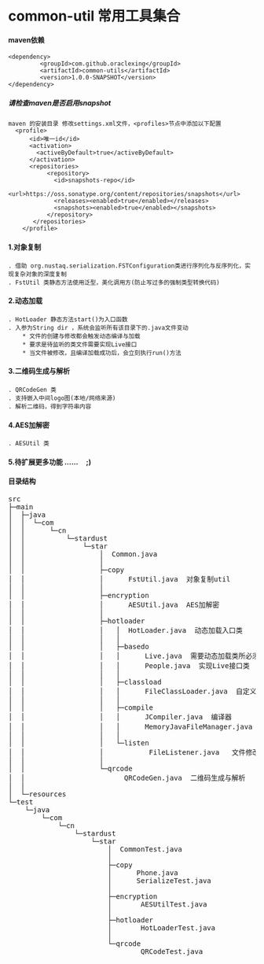 # common-util  常用工具集合

#### maven依赖
    <dependency>
             <groupId>com.github.oraclexing</groupId>
             <artifactId>common-utils</artifactId>
             <version>1.0.0-SNAPSHOT</version>
    </dependency>
 
##### 请检查maven是否启用snapshot
    maven 的安装目录 修改settings.xml文件，<profiles>节点中添加以下配置
      <profile>
          <id>唯一id</id>
          <activation>
            <activeByDefault>true</activeByDefault>
          </activation>
    	  <repositories>
    		   <repository>
    			 <id>snapshots-repo</id>
    			 <url>https://oss.sonatype.org/content/repositories/snapshots</url>
    			 <releases><enabled>true</enabled></releases>
    			 <snapshots><enabled>true</enabled></snapshots>
    		   </repository>
    	   </repositories>
        </profile>

#### 1.对象复制
    . 借助 org.nustaq.serialization.FSTConfiguration类进行序列化与反序列化，实现复杂对象的深度复制
    . FstUtil 类静态方法使用泛型，美化调用方(防止写过多的强制类型转换代码)


#### 2.动态加载
    . HotLoader 静态方法start()为入口函数
    . 入参为String dir ，系统会监听所有该目录下的.java文件变动
        * 文件的创建与修改都会触发动态编译与加载
        * 要求是待监听的类文件需要实现Live接口
        * 当文件被修改，且编译加载成功后，会立刻执行run()方法

#### 3.二维码生成与解析
    . QRCodeGen 类
    . 支持嵌入中间logo图(本地/网络来源)
    . 解析二维码，得到字符串内容
#### 4.AES加解密
    . AESUtil 类
               
#### 5.待扩展更多功能 ...... &nbsp;&nbsp;&nbsp;&nbsp;;)

#### 目录结构

<pre>
src
├─main
│  ├─java
│  │  └─com
│  │      └─cn
│  │          └─stardust
│  │              └─star
│  │                  │  Common.java  
│  │                  │  
│  │                  ├─copy
│  │                  │      FstUtil.java  对象复制util
│  │                  │
│  │                  ├─encryption
│  │                  │      AESUtil.java  AES加解密
│  │                  │     
│  │                  ├─hotloader
│  │                  │   │  HotLoader.java  动态加载入口类
│  │                  │   │  
│  │                  │   ├─basedo
│  │                  │   │      Live.java  需要动态加载类所必须实现的接口
│  │                  │   │      People.java  实现Live接口类
│  │                  │   │      
│  │                  │   ├─classload
│  │                  │   │      FileClassLoader.java  自定义类加载器
│  │                  │   │      
│  │                  │   ├─compile
│  │                  │   │      JCompiler.java  编译器
│  │                  │   │      MemoryJavaFileManager.java  编译结果封装类
│  │                  │   │      
│  │                  │   └─listen
│  │                  │           FileListener.java   文件修改监听器
│  │                  │       
│  │                  └─qrcode
│  │                        QRCodeGen.java  二维码生成与解析
│  │                              
│  └─resources
└─test
    └─java
        └─com
            └─cn
                └─stardust
                    └─star
                        │  CommonTest.java
                        │  
                        ├─copy
                        │      Phone.java
                        │      SerializeTest.java
                        │ 
                        ├─encryption
                        │       AESUtilTest.java
                        │    
                        ├─hotloader
                        │       HotLoaderTest.java
                        │ 
                        └─qrcode
                                QRCodeTest.java                                

</pre>        
